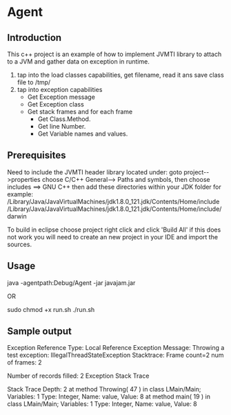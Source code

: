 # Agent

## Introduction
This c++ project is an example of how to implement JVMTI library to attach to a JVM and gather data on exception in runtime.

1) tap into the load classes capabilities, get filename, read it ans save class file to /tmp/
2) tap into exception capabilities
   - Get Exception message
   - Get Exception class
   - Get stack frames and for each frame
      - Get Class.Method.
      - Get line Number.
      - Get Variable names and values.

## Prerequisites

Need to include the JVMTI header library located under:
goto project-->properties choose C/C++ General--> Paths and symbols, then choose includes ==> GNU C++
then add these directories within your JDK folder for example:
/Library/Java/JavaVirtualMachines/jdk1.8.0_121.jdk/Contents/Home/include
/Library/Java/JavaVirtualMachines/jdk1.8.0_121.jdk/Contents/Home/include/darwin

To build in eclipse choose project right click and click 'Build All'
if this does not work you will need to create an new project in your IDE and import the sources.

## Usage

java -agentpath:Debug/Agent  -jar javajam.jar

OR

sudo chmod +x run.sh
./run.sh

## Sample output

Exception Reference Type: Local Reference
Exception Message: Throwing a test exception: IllegalThreadStateException
Stacktrace: Frame count=2 num of frames: 2

Number of records filled: 2
Exception Stack Trace

Stack Trace Depth: 2
at method Throwing( 47 ) in class LMain/Main;
Variables: 1
Type: Integer, Name: value, Value: 8
at method main( 19 ) in class LMain/Main;
Variables: 1
Type: Integer, Name: value, Value: 8
